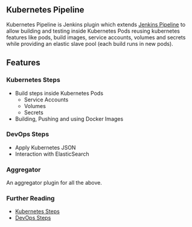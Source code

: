 Kubernetes Pipeline
-------------------

Kubernetes Pipeline is Jenkins plugin which extends [Jenkins Pipeline](https://github.com/jenkinsci/pipeline-plugin) to allow building and testing inside Kubernetes Pods reusing kubernetes features like pods, build images, service accounts, volumes and secrets while providing an elastic slave pool (each build runs in new pods).

## Features

### Kubernetes Steps

- Build steps inside Kubernetes Pods
    - Service Accounts
    - Volumes
    - Secrets
- Building, Pushing and using Docker Images

### DevOps Steps
- Apply Kubernetes JSON
- Interaction with ElasticSearch

### Aggregator
An aggregator plugin for all the above.

### Further Reading
- [Kubernetes Steps](kubernetes-steps/readme.md)
- [DevOps Steps](devops-steps/readme.md)